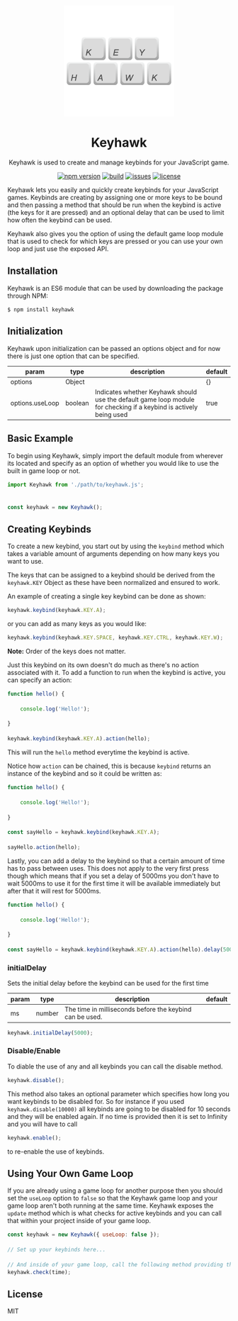 <p align="center">
  <img width="250" height="250" src="./keyhawk.png">
</p>

<h1 align="center">Keyhawk</h1>

<p align="center">Keyhawk is used to create and manage keybinds for your JavaScript game.<p>

<div align="center">
  <a href="#"><img src="https://badge.fury.io/js/keyhawk.svg" alt="npm version" height="18"></a>
  <a href="#"><img src="https://img.shields.io/badge/build-passing-brightgreen.svg" alt="build" height="18"></a>
  <a href="#"><img src="https://img.shields.io/github/issues/robertcorponoi/keyhawk.svg" alt="issues" height="18"></a>
  <a href="#"><img src="https://img.shields.io/github/license/robertcorponoi/keyhawk.svg" alt="license" height="18"></a>
</div>

Keyhawk lets you easily and quickly create keybinds for your JavaScript games. Keybinds are creating by assigning one or more keys to be bound and then passing a method that should be run when the keybind is active (the keys for it are pressed) and an optional delay that can be used to limit how often the keybind can be used.

Keyhawk also gives you the option of using the default game loop module that is used to check for which keys are pressed or you can use your own loop and just use the exposed API.

## **Installation**

Keyhawk is an ES6 module that can be used by downloading the package through NPM:

```
$ npm install keyhawk
```

## **Initialization**

Keyhawk upon initialization can be passed an options object and for now there is just one option that can be specified.

| param           | type    | description                                                                                                        | default |
|-----------------|---------|--------------------------------------------------------------------------------------------------------------------|---------|
| options         | Object  |                                                                                                                    | {}      |
| options.useLoop | boolean | Indicates whether Keyhawk should use the default game loop module for checking if a keybind is actively being used | true    |


## **Basic Example**

To begin using Keyhawk, simply import the default module from wherever its located and specify as an option of whether you would like to use the built in game loop or not.

```js
import Keyhawk from './path/to/keyhawk.js';


const keyhawk = new Keyhawk();
```

## **Creating Keybinds**

To create a new keybind, you start out by using the `keybind` method which takes a variable amount of arguments depending on how many keys you want to use.

The keys that can be assigned to a keybind should be derived from the `keyhawk.KEY` Object as these have been normalized and ensured to work.

An example of creating a single key keybind can be done as shown:

```js
keyhawk.keybind(keyhawk.KEY.A);
```

or you can add as many keys as you would like:

```js
keyhawk.keybind(keyhawk.KEY.SPACE, keyhawk.KEY.CTRL, keyhawk.KEY.W);
```

**Note:** Order of the keys does not matter.

Just this keybind on its own doesn't do much as there's no action associated with it. To add a function to run when the keybind is active, you can specify an action:

```js
function hello() {

    console.log('Hello!');

}

keyhawk.keybind(keyhawk.KEY.A).action(hello);
```

This will run the `hello` method everytime the keybind is active.

Notice how `action` can be chained, this is because `keybind` returns an instance of the keybind and so it could be written as:

```js
function hello() {

    console.log('Hello!');

}

const sayHello = keyhawk.keybind(keyhawk.KEY.A);

sayHello.action(hello);
```

Lastly, you can add a delay to the keybind so that a certain amount of time has to pass between uses. This does not apply to the very first press though which means that if you set a delay of 5000ms you don't have to wait 5000ms to use it for the first time it will be available immediately but after that it will rest for 5000ms.

```js
function hello() {

    console.log('Hello!');

}

const sayHello = keyhawk.keybind(keyhawk.KEY.A).action(hello).delay(5000);
```

### **initialDelay**

Sets the initial delay before the keybind can be used for the first time

| param 	| type   	| description                                              	| default 	|
|-------	|--------	|----------------------------------------------------------	|---------	|
| ms    	| number 	| The time in milliseconds before the keybind can be used. 	|         	|

```js
keyhawk.initialDelay(5000);
```

### **Disable/Enable**

To diable the use of any and all keybinds you can call the disable method.

```js
keyhawk.disable();
```

This method also takes an optional parameter which specifies how long you want keybinds to be disabled for. So for instance if you used `keyhawk.disable(10000)` all keybinds are going to be disabled for 10 seconds and they will be enabled again. If no time is provided then it is set to Infinity and you will have to call 

```js
keyhawk.enable();
```
to re-enable the use of keybinds.

## **Using Your Own Game Loop**

If you are already using a game loop for another purpose then you should set the `useLoop` option to `false` so that the Keyhawk game loop and your game loop aren't both running at the same time. Keyhawk exposes the `update` method which is what checks for active keybinds and you can call that within your project inside of your game loop.

```js
const keyhawk = new Keyhawk({ useLoop: false });

// Set up your keybinds here...

// And inside of your game loop, call the following method providing the current time from your loop:
keyhawk.check(time);
```

## **License**

MIT